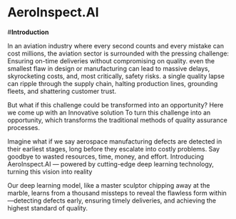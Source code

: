 # AeroInspect.AI

#**Introduction**

In an aviation industry where every second counts and every mistake can cost millions, the aviation sector is surrounded with the pressing challenge: Ensuring on-time deliveries without compromising on quality.
even the smallest flaw in design or manufacturing can lead to massive delays, skyrocketing costs, and, most critically, safety risks. a single quality lapse can ripple through the supply chain, halting production lines, grounding fleets, and shattering customer trust.

But what if this challenge could be transformed into an opportunity? Here we come up with an Innovative solution To turn this challenge into an opportunity, which transforms the traditional methods of quality assurance processes.

Imagine what if we say aerospace manufacturing defects are detected in their earliest stages, long before they escalate into costly problems. Say goodbye to wasted resources, time, money, and effort. Introducing AeroInspect.AI — powered by cutting-edge deep learning technology, turning this vision into reality

Our deep learning model, like a master sculptor chipping away at the marble, learns from a thousand missteps to reveal the flawless form within—detecting defects early, ensuring timely deliveries, and achieving the highest standard of quality.

